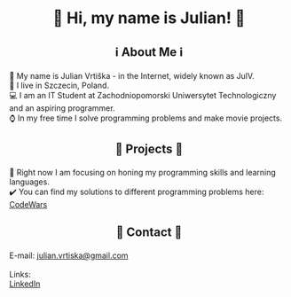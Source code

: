 # <p align="center">👋 Hi, my name is Julian! 👋</p>

## <p align="center"> :information_source: About Me :information_source: </p>

👀 My name is Julian Vrtiška - in the Internet, widely known as JulV. <br>
📍 I live in Szczecin, Poland. <br>
💻 I am an IT Student at Zachodniopomorski Uniwersytet Technologiczny and an aspiring programmer. <br>
⌚ In my free time I solve programming problems and make movie projects. <br>

## <p align="center"> 📂 Projects 📂 </p>

💭 Right now I am focusing on honing my programming skills and learning languages. <br>
✔️ You can find my solutions to different programming problems here: [CodeWars](https://www.codewars.com/users/JulianVrtiska/completed_solutions)

## <p align="center"> 📌 Contact 📌 </p>

E-mail: julian.vrtiska@gmail.com <br><br>
Links: <br>
[LinkedIn](https://www.linkedin.com/in/julian-vrti%C5%A1ka-9a6247295/) <br>
